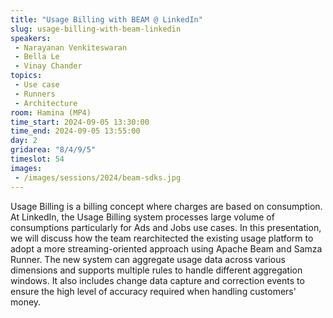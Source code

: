 ```yaml
---
title: "Usage Billing with BEAM @ LinkedIn"
slug: usage-billing-with-beam-linkedin
speakers:
 - Narayanan Venkiteswaran
 - Bella Le
 - Vinay Chander
topics:
 - Use case
 - Runners
 - Architecture
room: Hamina (MP4)
time_start: 2024-09-05 13:30:00
time_end: 2024-09-05 13:55:00
day: 2
gridarea: "8/4/9/5"
timeslot: 54
images:
 - /images/sessions/2024/beam-sdks.jpg 
---
```


Usage Billing is a billing concept where charges are based on consumption. At LinkedIn, the Usage Billing system processes large volume of consumptions particularly for Ads and Jobs use cases. In this presentation, we will discuss how the team rearchitected the existing usage platform to adopt a more streaming-oriented approach using Apache Beam and Samza Runner. The new system can aggregate usage data across various dimensions and supports multiple rules to handle different aggregation windows. It also includes change data capture and correction events to ensure the high level of accuracy required when handling customers' money.